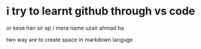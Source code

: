 # i try to learnt github through vs code
or kese han sir ap /
mera name uzair ahmad ha 

two way are to create space in markdown languge